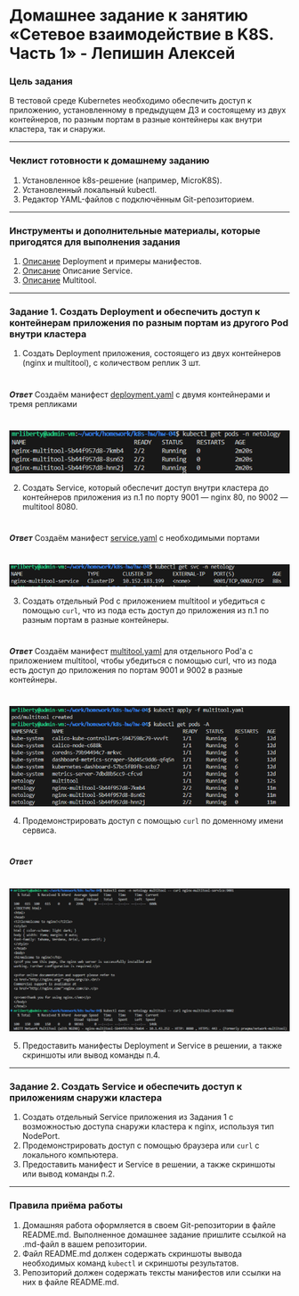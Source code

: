 # Домашнее задание к занятию «Сетевое взаимодействие в K8S. Часть 1» - Лепишин Алексей

### Цель задания

В тестовой среде Kubernetes необходимо обеспечить доступ к приложению, установленному в предыдущем ДЗ и состоящему из двух контейнеров, по разным портам в разные контейнеры как внутри кластера, так и снаружи.

------

### Чеклист готовности к домашнему заданию

1. Установленное k8s-решение (например, MicroK8S).
2. Установленный локальный kubectl.
3. Редактор YAML-файлов с подключённым Git-репозиторием.

------

### Инструменты и дополнительные материалы, которые пригодятся для выполнения задания

1. [Описание](https://kubernetes.io/docs/concepts/workloads/controllers/deployment/) Deployment и примеры манифестов.
2. [Описание](https://kubernetes.io/docs/concepts/services-networking/service/) Описание Service.
3. [Описание](https://github.com/wbitt/Network-MultiTool) Multitool.

------

### Задание 1. Создать Deployment и обеспечить доступ к контейнерам приложения по разным портам из другого Pod внутри кластера

1. Создать Deployment приложения, состоящего из двух контейнеров (nginx и multitool), с количеством реплик 3 шт.
#
***Ответ***
Создаём манифест [deployment.yaml](https://github.com/Liberaty/k8s_hw_04/blob/main/deployment.yaml) с двумя контейнерами и тремя репликами
#
![1.1.png](https://github.com/Liberaty/k8s_hw_04/blob/main/img/1.1.png?raw=true)

2. Создать Service, который обеспечит доступ внутри кластера до контейнеров приложения из п.1 по порту 9001 — nginx 80, по 9002 — multitool 8080.
#
***Ответ***
Создаём манифест [service.yaml](https://github.com/Liberaty/k8s_hw_04/blob/main/service.yaml) с необходимыми портами
#
![1.2.png](https://github.com/Liberaty/k8s_hw_04/blob/main/img/1.2.png?raw=true)

3. Создать отдельный Pod с приложением multitool и убедиться с помощью `curl`, что из пода есть доступ до приложения из п.1 по разным портам в разные контейнеры.
#
***Ответ***
Создаём манифест [multitool.yaml](https://github.com/Liberaty/k8s_hw_04/blob/main/multitool.yaml) для отдельного Pod'a с приложением multitool, чтобы убедиться с помощью curl, что из пода есть доступ до приложения по портам 9001 и 9002 в разные контейнеры.
#
![1.3.png](https://github.com/Liberaty/k8s_hw_04/blob/main/img/1.3.png?raw=true)

4. Продемонстрировать доступ с помощью `curl` по доменному имени сервиса.
#
***Ответ***
#
![1.4.png](https://github.com/Liberaty/k8s_hw_04/blob/main/img/1.4.png?raw=true)

5. Предоставить манифесты Deployment и Service в решении, а также скриншоты или вывод команды п.4.

------

### Задание 2. Создать Service и обеспечить доступ к приложениям снаружи кластера

1. Создать отдельный Service приложения из Задания 1 с возможностью доступа снаружи кластера к nginx, используя тип NodePort.
2. Продемонстрировать доступ с помощью браузера или `curl` с локального компьютера.
3. Предоставить манифест и Service в решении, а также скриншоты или вывод команды п.2.

------

### Правила приёма работы

1. Домашняя работа оформляется в своем Git-репозитории в файле README.md. Выполненное домашнее задание пришлите ссылкой на .md-файл в вашем репозитории.
2. Файл README.md должен содержать скриншоты вывода необходимых команд `kubectl` и скриншоты результатов.
3. Репозиторий должен содержать тексты манифестов или ссылки на них в файле README.md.